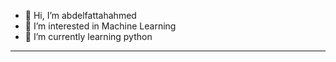 - 👋 Hi, I’m abdelfattahahmed
- 👀 I’m interested in Machine Learning 
- 🌱 I’m currently learning python
- -----------------------------------------
<!---
abdelfattahahmed78/abdelfattahahmed78 is a ✨ special ✨ repository because its `README.md` (this file) appears on your GitHub profile.
You can click the Preview link to take a look at your changes.
--->
